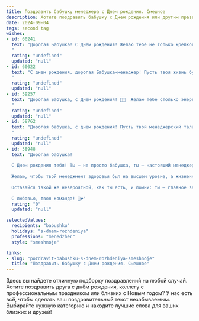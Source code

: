 ```yaml
---
title: Поздравить бабушку менеджера c Днем рождения. Смешное
description: Хотите поздравить бабушку c Днем рождения или другим праздником? Наш ИИ создаст незабываемое поздравление, а вы обязательно выделитесь среди других.  
date: 2024-09-04
tags: second tag
wishes:
- id: 60241
  text: "Дорогая Бабушка! С Днем рождения! Желаю тебе не только крепкого здоровья и бодрости, но и чтобы ты продолжала всех \"управлять\" с таким же энтузиазмом, как менеджером своей семьи! 😉  Пусть твоя жизнь будет полна ярких красок, а улыбка не сходит с лица, даже если ты снова влезла в \"дебри\" семейного бюджета! 🎉
  "
  rating: "undefined"
  updated: "null"
- id: 60022
  text: "С днем рождения, дорогая Бабушка-менеджер! Пусть твоя жизнь будет полна удачных сделок, а пенсия —  непрерывными бонусами! 🥳🎉🍾
  "
  rating: "undefined"
  updated: "null"
- id: 59257
  text: "Дорогая Бабушка, с Днем рождения! 🥳🎉  Желаю тебе столько энергии, сколько ты тратишь на поиски скидок в супермаркете. Пусть твоя жизнь будет такой же насыщенной сделками, как твой рабочий день! 😉  Будь здорова, счастлива и всегда помни, что ты - самая крутая менеджер в мире! 💪❤️
  "
  rating: "undefined"
  updated: "null"
- id: 58762
  text: "Дорогая бабушка, с днем рождения! Пусть твой менеджерский талант проявится в увеличении количества тортов на столе, а креативность - в новых рецептах праздничных блюд! Пусть твоя энергия не иссякнет, а только приумножится, как прибыль в успешной компании. С днем рождения, наша любимая бабуля-менеджер! 🎂🎉
  "
  rating: "undefined"
  updated: "null"
- id: 38948
  text: "Дорогая бабушка!
  
  С Днем рождения тебя! Ты — не просто бабушка, ты — настоящий менеджер по счастью нашей семьи! Каждый твой совет и улыбка — как важный бизнес-курс, который мы с удовольствием проходим с каждым годом!
  
  Желаю, чтобы твой менеджмент здоровья был на высшем уровне, а жизненный баланс всегда поддерживался чашечкой вкусного чая и кусочком торта! Пусть в твоем жизненном проекте никогда не будет дефицита радости и всегда хватает ресурсов для новых задумок!
  
  Оставайся такой же невероятной, как ты есть, и помни: ты — главное звено в нашей команде! С днем рождения, наша любимая капитанша!
  
  С любовью, твоя команда! 🎉❤️"
  rating: "0"
  updated: "null"

selectedValues:
  recipients: "babushku"
  holidays: "s-dnem-rozhdeniya"
  professions: "menedzher"
  style: "smeshnoje"

links:
- slug: "pozdravit-babushku-s-dnem-rozhdeniya-smeshnoje"
  title: "Поздравить бабушку c Днем рождения. Смешное"
---
```


Здесь вы найдете отличную подборку поздравлений на любой случай. 
Хотите поздравить друга с днём рождения, коллегу с профессиональным праздником или близких с Новым годом? У нас есть всё, чтобы сделать ваш поздравительный текст незабываемым. Выбирайте нужную категорию и находите лучшие слова для ваших близких и друзей!
